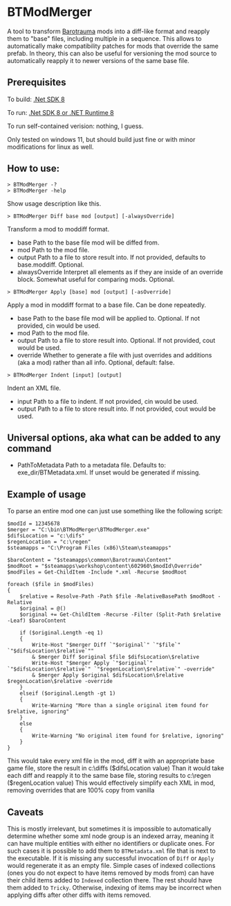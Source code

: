 # BTModMerger

A tool to transform [Barotrauma](https://barotraumagame.com) mods into a diff-like format and reapply them to "base" files, including multiple in a sequence. This allows to automatically make compatibility patches for mods that override the same prefab. In theory, this can also be useful for versioning the mod source to automatically reapply it to newer versions of the same base file.

## Prerequisites

To build: [.Net SDK 8](https://dotnet.microsoft.com/en-us/download/dotnet/8.0)

To run: [.Net SDK 8 or .NET Runtime 8](https://dotnet.microsoft.com/en-us/download/dotnet/8.0)

To run self-contained verision: nothing, I guess.

Only tested on windows 11, but should build just fine or with minor modifications for linux as well.

## How to use:

```
> BTModMerger -?
> BTModMerger -help
```

Show usage description like this.

```
> BTModMerger Diff base mod [output] [-alwaysOverride]
```

Transform a mod to moddiff format.

* base           Path to the base file mod will be diffed from.
* mod            Path to the mod file.
* output         Path to a file to store result into. If not provided, defaults to base.moddiff. Optional.
* alwaysOverride Interpret all elements as if they are inside of an override block. Somewhat useful for comparing mods. Optional.

```
> BTModMerger Apply [base] mod [output] [-asOverride]
```

Apply a mod in moddiff format to a base file. Can be done repeatedly.

* base      Path to the base file mod will be applied to. Optional. If not provided, cin would be used.
* mod       Path to the mod file.
* output    Path to a file to store result into. Optional. If not provided, cout would be used.
* override  Whether to generate a file with just overrides and additions (aka a mod) rather than all info. Optional, default: false.

```
> BTModMerger Indent [input] [output]
```

Indent an XML file.

* input    Path to a file to indent. If not provided, cin would be used.
* output   Path to a file to store result into. If not provided, cout would be used.

## Universal options, aka what can be added to any command

* PathToMetadata Path to a metadata file. Defaults to: exe_dir/BTMetadata.xml. If unset would be generated if missing.

## Example of usage

To parse an entire mod one can just use something like the following script:

```pwsh
$modId = 12345678
$merger = "C:\bin\BTModMerger\BTModMerger.exe"
$difsLocation = "c:\difs"
$regenLocation = "c:\regen"
$steamapps = "C:\Program Files (x86)\Steam\steamapps"

$baroContent = "$steamapps\common\Barotrauma\Content"
$modRoot = "$steamapps\workshop\content\602960\$modId\Override"
$modFiles = Get-ChildItem -Include *.xml -Recurse $modRoot

foreach ($file in $modFiles)
{
    $relative = Resolve-Path -Path $file -RelativeBasePath $modRoot -Relative
    $original = @()
    $original += Get-ChildItem -Recurse -Filter (Split-Path $relative -Leaf) $baroContent

    if ($original.Length -eq 1)
    {
        Write-Host "$merger Diff `"$original`" `"$file`" `"$difsLocation\$relative`""
        & $merger Diff $original $file $difsLocation\$relative
        Write-Host "$merger Apply `"$original`" `"$difsLocation\$relative`" `"$regenLocation\$relative`" -override"
        & $merger Apply $original $difsLocation\$relative $regenLocation\$relative -override
    }
    elseif ($original.Length -gt 1)
    {
        Write-Warning "More than a single original item found for $relative, ignoring"
    }
    else
    {
        Write-Warning "No original item found for $relative, ignoring"
    }
}
```

This would take every xml file in the mod, diff it with an appropriate base game file, store the result in c:\diffs ($difsLocation value)
Than it would take each diff and reapply it to the same base file, storing results to c:\regen ($regenLocation value)
This would effectively simplify each XML in mod, removing overrides that are 100% copy from vanilla

## Caveats

This is mostly irrelevant, but sometimes it is impossible to automatically determine whether some xml node group is an indexed array, meaning it can have multiple entities with either no identifiers or duplicate ones. For such cases it is possible to add them to `BTMetadata.xml` file that is next to the executable. If it is missing any successful invocation of `Diff` or `Apply` would regenerate it as an empty file. Simple cases of indexed collections (ones you do not expect to have items removed by mods from) can have their child items added to `Indexed` collection there. The rest should have them added to `Tricky`. Otherwise, indexing of items may be incorrect when applying diffs after other diffs with items removed.
